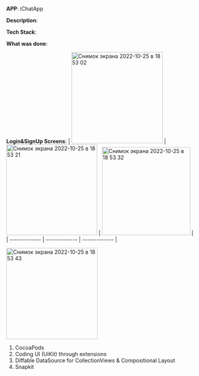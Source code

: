 **APP**:  iChatApp

**Description**: 

**Tech Stack**: 

**What was done**:


**Login&SignUp Screens**:
| <img width="242" alt="Снимок экрана 2022-10-25 в 18 53 02" src="https://user-images.githubusercontent.com/100786077/197822796-5a6d914e-3deb-42b8-8cec-1704e80aeeb1.png">  | <img width="241" alt="Снимок экрана 2022-10-25 в 18 53 21" src="https://user-images.githubusercontent.com/100786077/197822806-b768cdf8-2cd9-47ec-85ff-6022bded678e.png"> | <img width="234" alt="Снимок экрана 2022-10-25 в 18 53 32" src="https://user-images.githubusercontent.com/100786077/197822812-c5eb6cfd-8171-4830-ba8b-4b425305a598.png">  |
| ------------- | ------------- | ------------- |







<img width="242" alt="Снимок экрана 2022-10-25 в 18 53 43" src="https://user-images.githubusercontent.com/100786077/197822819-13731be8-c9de-4f3d-93ef-472b228b4b65.png">






1. CocoaPods
2. Coding UI (UiKit) through extensions
3. Diffable DataSource for CollectionViews & Compositional Layout
3. Snapkit


